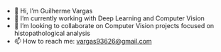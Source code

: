 - 👋 Hi, I’m Guilherme Vargas
- 🌱 I’m currently working with Deep Learning and Computer Vision
- 💞️ I’m looking to collaborate on Computer Vision projects focused on histopathological analysis
- 📫 How to reach me: vargas93626@gmail.com

<!---
vargacypher/vargacypher is a ✨ special ✨ repository because its `README.md` (this file) appears on your GitHub profile.
You can click the Preview link to take a look at your changes.
--->
